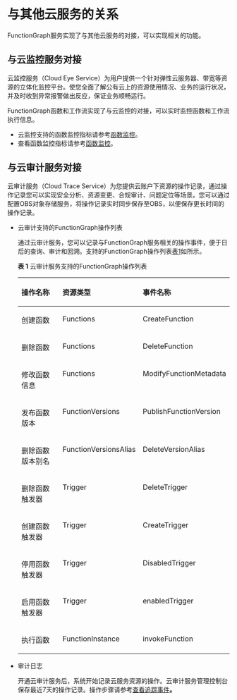# 与其他云服务的关系<a name="ZH-CN_TOPIC_0149027269"></a>

FunctionGraph服务实现了与其他云服务的对接，可以实现相关的功能。

## 与云监控服务对接<a name="section14463124559"></a>

云监控服务（Cloud Eye Service）为用户提供一个针对弹性云服务器、带宽等资源的立体化监控平台。使您全面了解公有云上的资源使用情况、业务的运行状况，并及时收到异常报警做出反应，保证业务顺畅运行。

FunctionGraph函数和工作流实现了与云监控的对接，可以实时监控函数和工作流执行信息。

-   云监控支持的函数监控指标请参考[函数监控](函数监控.md)。
-   查看函数监控指标请参考[函数监控](函数监控.md)。

## 与云审计服务对接<a name="section1660419239815"></a>

云审计服务（Cloud Trace Service）为您提供云账户下资源的操作记录，通过操作记录您可以实现安全分析、资源变更、合规审计、问题定位等场景。您可以通过配置OBS对象存储服务，将操作记录实时同步保存至OBS，以便保存更长时间的操作记录。

-   云审计支持的FunctionGraph操作列表

    通过云审计服务，您可以记录与FunctionGraph服务相关的操作事件，便于日后的查询、审计和回溯。支持的FunctionGraph操作列表[表1](#table16842010101511)如所示。

    **表 1**  云审计服务支持的FunctionGraph操作列表

    <a name="table16842010101511"></a>
    <table><thead align="left"><tr id="row1585110111519"><th class="cellrowborder" valign="top" width="33.33333333333333%" id="mcps1.2.4.1.1"><p id="p178561012151"><a name="p178561012151"></a><a name="p178561012151"></a>操作名称</p>
    </th>
    <th class="cellrowborder" valign="top" width="33.33333333333333%" id="mcps1.2.4.1.2"><p id="p178561031518"><a name="p178561031518"></a><a name="p178561031518"></a>资源类型</p>
    </th>
    <th class="cellrowborder" valign="top" width="33.33333333333333%" id="mcps1.2.4.1.3"><p id="p685910171516"><a name="p685910171516"></a><a name="p685910171516"></a>事件名称</p>
    </th>
    </tr>
    </thead>
    <tbody><tr id="row16979141084917"><td class="cellrowborder" valign="top" width="33.33333333333333%" headers="mcps1.2.4.1.1 "><p id="p1212964084919"><a name="p1212964084919"></a><a name="p1212964084919"></a>创建函数</p>
    </td>
    <td class="cellrowborder" valign="top" width="33.33333333333333%" headers="mcps1.2.4.1.2 "><p id="p121317409497"><a name="p121317409497"></a><a name="p121317409497"></a>Functions</p>
    </td>
    <td class="cellrowborder" valign="top" width="33.33333333333333%" headers="mcps1.2.4.1.3 "><p id="p8131640174913"><a name="p8131640174913"></a><a name="p8131640174913"></a>CreateFunction</p>
    </td>
    </tr>
    <tr id="row109791410174910"><td class="cellrowborder" valign="top" width="33.33333333333333%" headers="mcps1.2.4.1.1 "><p id="p713174064919"><a name="p713174064919"></a><a name="p713174064919"></a>删除函数</p>
    </td>
    <td class="cellrowborder" valign="top" width="33.33333333333333%" headers="mcps1.2.4.1.2 "><p id="p131311840164913"><a name="p131311840164913"></a><a name="p131311840164913"></a>Functions</p>
    </td>
    <td class="cellrowborder" valign="top" width="33.33333333333333%" headers="mcps1.2.4.1.3 "><p id="p1213134014491"><a name="p1213134014491"></a><a name="p1213134014491"></a>DeleteFunction</p>
    </td>
    </tr>
    <tr id="row16979810134915"><td class="cellrowborder" valign="top" width="33.33333333333333%" headers="mcps1.2.4.1.1 "><p id="p713144016497"><a name="p713144016497"></a><a name="p713144016497"></a>修改函数信息</p>
    </td>
    <td class="cellrowborder" valign="top" width="33.33333333333333%" headers="mcps1.2.4.1.2 "><p id="p16131194014498"><a name="p16131194014498"></a><a name="p16131194014498"></a>Functions</p>
    </td>
    <td class="cellrowborder" valign="top" width="33.33333333333333%" headers="mcps1.2.4.1.3 "><p id="p12131144044916"><a name="p12131144044916"></a><a name="p12131144044916"></a>ModifyFunctionMetadata</p>
    </td>
    </tr>
    <tr id="row16981181034920"><td class="cellrowborder" valign="top" width="33.33333333333333%" headers="mcps1.2.4.1.1 "><p id="p1013110402496"><a name="p1013110402496"></a><a name="p1013110402496"></a>发布函数版本</p>
    </td>
    <td class="cellrowborder" valign="top" width="33.33333333333333%" headers="mcps1.2.4.1.2 "><p id="p1413164011494"><a name="p1413164011494"></a><a name="p1413164011494"></a>FunctionVersions</p>
    </td>
    <td class="cellrowborder" valign="top" width="33.33333333333333%" headers="mcps1.2.4.1.3 "><p id="p20131114010499"><a name="p20131114010499"></a><a name="p20131114010499"></a>PublishFunctionVersion</p>
    </td>
    </tr>
    <tr id="row14981910164915"><td class="cellrowborder" valign="top" width="33.33333333333333%" headers="mcps1.2.4.1.1 "><p id="p20131194064912"><a name="p20131194064912"></a><a name="p20131194064912"></a>删除函数版本别名</p>
    </td>
    <td class="cellrowborder" valign="top" width="33.33333333333333%" headers="mcps1.2.4.1.2 "><p id="p71311140164918"><a name="p71311140164918"></a><a name="p71311140164918"></a>FunctionVersionsAlias</p>
    </td>
    <td class="cellrowborder" valign="top" width="33.33333333333333%" headers="mcps1.2.4.1.3 "><p id="p181311240124912"><a name="p181311240124912"></a><a name="p181311240124912"></a>DeleteVersionAlias</p>
    </td>
    </tr>
    <tr id="row1698118101494"><td class="cellrowborder" valign="top" width="33.33333333333333%" headers="mcps1.2.4.1.1 "><p id="p1313194084913"><a name="p1313194084913"></a><a name="p1313194084913"></a>删除函数触发器</p>
    </td>
    <td class="cellrowborder" valign="top" width="33.33333333333333%" headers="mcps1.2.4.1.2 "><p id="p5131154064916"><a name="p5131154064916"></a><a name="p5131154064916"></a>Trigger</p>
    </td>
    <td class="cellrowborder" valign="top" width="33.33333333333333%" headers="mcps1.2.4.1.3 "><p id="p1131640104913"><a name="p1131640104913"></a><a name="p1131640104913"></a>DeleteTrigger</p>
    </td>
    </tr>
    <tr id="row11981310104912"><td class="cellrowborder" valign="top" width="33.33333333333333%" headers="mcps1.2.4.1.1 "><p id="p121318408496"><a name="p121318408496"></a><a name="p121318408496"></a>创建函数触发器</p>
    </td>
    <td class="cellrowborder" valign="top" width="33.33333333333333%" headers="mcps1.2.4.1.2 "><p id="p131316401498"><a name="p131316401498"></a><a name="p131316401498"></a>Trigger</p>
    </td>
    <td class="cellrowborder" valign="top" width="33.33333333333333%" headers="mcps1.2.4.1.3 "><p id="p9131194010498"><a name="p9131194010498"></a><a name="p9131194010498"></a>CreateTrigger</p>
    </td>
    </tr>
    <tr id="row12981710154917"><td class="cellrowborder" valign="top" width="33.33333333333333%" headers="mcps1.2.4.1.1 "><p id="p15131740134914"><a name="p15131740134914"></a><a name="p15131740134914"></a>停用函数触发器</p>
    </td>
    <td class="cellrowborder" valign="top" width="33.33333333333333%" headers="mcps1.2.4.1.2 "><p id="p1913124014491"><a name="p1913124014491"></a><a name="p1913124014491"></a>Trigger</p>
    </td>
    <td class="cellrowborder" valign="top" width="33.33333333333333%" headers="mcps1.2.4.1.3 "><p id="p1613184054913"><a name="p1613184054913"></a><a name="p1613184054913"></a>DisabledTrigger</p>
    </td>
    </tr>
    <tr id="row151861337134920"><td class="cellrowborder" valign="top" width="33.33333333333333%" headers="mcps1.2.4.1.1 "><p id="p1413114019493"><a name="p1413114019493"></a><a name="p1413114019493"></a>启用函数触发器</p>
    </td>
    <td class="cellrowborder" valign="top" width="33.33333333333333%" headers="mcps1.2.4.1.2 "><p id="p71314405491"><a name="p71314405491"></a><a name="p71314405491"></a>Trigger</p>
    </td>
    <td class="cellrowborder" valign="top" width="33.33333333333333%" headers="mcps1.2.4.1.3 "><p id="p14131134084914"><a name="p14131134084914"></a><a name="p14131134084914"></a>enabledTrigger</p>
    </td>
    </tr>
    <tr id="row2981310144914"><td class="cellrowborder" valign="top" width="33.33333333333333%" headers="mcps1.2.4.1.1 "><p id="p71312406494"><a name="p71312406494"></a><a name="p71312406494"></a>执行函数</p>
    </td>
    <td class="cellrowborder" valign="top" width="33.33333333333333%" headers="mcps1.2.4.1.2 "><p id="p18131640124919"><a name="p18131640124919"></a><a name="p18131640124919"></a>FunctionInstance</p>
    </td>
    <td class="cellrowborder" valign="top" width="33.33333333333333%" headers="mcps1.2.4.1.3 "><p id="p1213120404495"><a name="p1213120404495"></a><a name="p1213120404495"></a>invokeFunction</p>
    </td>
    </tr>
    </tbody>
    </table>


-   审计日志

    开通云审计服务后，系统开始记录云服务资源的操作。云审计服务管理控制台保存最近7天的操作记录。操作步骤请参考[查看追踪事件](https://support.huaweicloud.com/qs-cts/cts_02_0002.html)**。**


